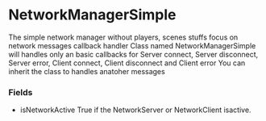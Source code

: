 # NetworkManagerSimple

The simple network manager without players, scenes stuffs focus on network messages callback handler
Class named NetworkManagerSimple will handles only an basic callbacks for Server connect, Server disconnect, Server error, Client connect, Client disconnect and Client error
You can inherit the class to handles anatoher messages

### Fields

- isNetworkActive True if the NetworkServer or NetworkClient isactive.
